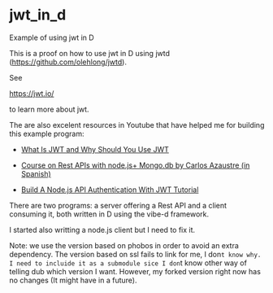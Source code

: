 # jwt_in_d

Example of using jwt in D

This is a proof on how to use jwt in D using jwtd (https://github.com/olehlong/jwtd).

See 

https://jwt.io/

to learn more about jwt.

The are also excelent resources in Youtube that have helped me for building
this example program:

* [What Is JWT and Why Should You Use JWT](https://www.youtube.com/watch?v=7Q17ubqLfaM)

* [Course on Rest APIs with node.js+ Mongo.db by Carlos Azaustre (in Spanish) ](https://www.youtube.com/playlist?list=PLUdlARNXMVkk7E88zOrphPyGdS50Tadlr)

* [Build A Node.js API Authentication With JWT Tutorial](https://www.youtube.com/watch?v=2jqok-WgelI) 

There are two programs: a server offering a Rest API and a client consuming it, both written in D using the vibe-d framework.

I started also writting a node.js client but I need to fix it.

Note: we use the version based on phobos in order to avoid an extra dependency. The version based on ssl fails to link for me, I don`t know why. I need to incluide it as a submodule sice I don`t know other way of telling dub which version I want. However, my forked version right now has no changes (It might have in a future).




